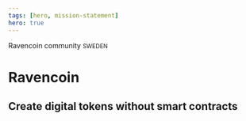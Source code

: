 ```yaml
---
tags: [hero, mission-statement]
hero: true
---
```


<div>
    <c-subtitle>Ravencoin community <small>SWEDEN</small></c-subtitle>
    <h1>Raven<wbr />coin</h1>
</div>

<h2>Create digital tokens without smart contracts</h2>
